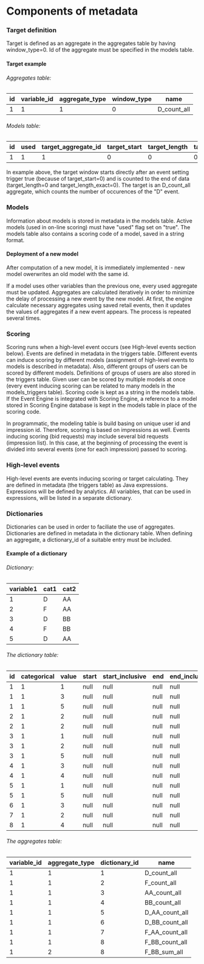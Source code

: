 # Components of metadata #
### Target definition ###
Target is defined as an aggregate in the aggregates table by having window_type=0. Id of the aggregate must be specified in the models table.
#### Target example ####
###### Aggregates table: ######

id | variable\_id | aggregate\_type | window\_type | name
-|-|-|-|-
1 | 1 | 1 | 0 | D_count_all

###### Models table: ######

id | used | target\_aggregate\_id | target\_start | target\_length | target\_length\_exact | ...
-|-|-|-|-|-|-
1 | 1 | 1 | 0 | 0 | 0 | ...

In example above, the target window starts directly after an event setting trigger true (because of target\_start=0) and is counted to the end of data (target\_length=0 and target\_length\_exact=0). The target is an D_count_all aggregate, which counts the number of occurences of the "D" event.

### Models ###
Information about models is stored in metadata in the models table. Active models (used in on-line scoring) must have "used" flag set on "true". The models table also contains a scoring code of a model, saved in a string format.
#### Deployment of a new model ####
After computation of a new model, it is immediately implemented - new model owerwrites an old model with the same id.

If a model uses other variables than the previous one, every used aggregate must be updated. Aggregates are calculated iteratively in order to minimize the delay of processing a new event by the new model. At first, the engine calculate necessary aggregates using saved retail events, then it updates the values of aggregates if a new event appears. The process is repeated several times.

### Scoring ###
Scoring runs when a high-level event occurs (see High-level events section below). Events are defined in metadata in the triggers table. Different events can induce scoring by different models (assignment of high-level events to models is described in metadata). Also, different groups of users can be scored by different models. Definitions of groups of users are also stored in the triggers table. Given user can be scored by multiple models at once (every event inducing scoring can be related to many models in the models_triggers table). Scoring code is kept as a string in the models table. If the Event Engine is integrated with Scoring Engine, a reference to a model stored in Scoring Engine database is kept in the models table in place of the scoring code.

In programmatic, the modeling table is build basing on unique user id and impression id. Therefore, scoring is based on impressions as well. Events inducing scoring (bid requests) may include several bid requests (impression list). In this case, at the beginning of processing the event is divided into several events (one for each impression) passed to scoring.

### High-level events ###
High-level events are events inducing scoring or target calculating. They are defined in metadata (the triggers table) as Java expressions. Expressions will be defined by analytics. All variables, that can be used in expressions, will be listed in a separate dictionary.

### Dictionaries ###
Dictionaries can be used in order to faciliate the use of aggregates. Dictionaries are defined in metadata in the dictionary table. When defining an aggregate, a dictionary_id of a suitable entry must be included.
#### Example of a dictionary ####
###### Dictionary: ######

variable1 | cat1 | cat2
-|-|-
1 | D | AA
2 | F | AA
3 | D | BB
4 | F | BB
5 | D | AA

###### The dictionary table: ######

id | categorical | value | start | start\_inclusive | end | end\_inclusive | mapped\_value
-|-|-|-|-|-|-|-
1|1|1|null|null|null|null|D
1|1|3|null|null|null|null|D
1|1|5|null|null|null|null|D
2|1|2|null|null|null|null|F
2|1|2|null|null|null|null|F
3|1|1|null|null|null|null|AA
3|1|2|null|null|null|null|AA
3|1|5|null|null|null|null|AA
4|1|3|null|null|null|null|BB
4|1|4|null|null|null|null|BB
5|1|1|null|null|null|null|D\_AA
5|1|5|null|null|null|null|D\_AA
6|1|3|null|null|null|null|D\_BB
7|1|2|null|null|null|null|F\_AA
8|1|4|null|null|null|null|F\_BB

###### The aggregates table: ######
variable\_id | aggregate\_type | dictionary\_id | name
-|-|-|-
1|1|1|D\_count\_all
1|1|2|F\_count\_all
1|1|3|AA\_count\_all
1|1|4|BB\_count\_all
1|1|5|D\_AA\_count\_all
1|1|6|D\_BB\_count\_all
1|1|7|F\_AA\_count\_all
1|1|8|F\_BB\_count\_all
1|2|8|F\_BB\_sum\_all

